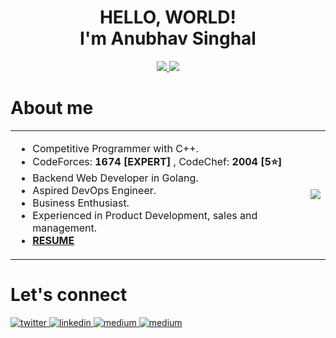 <div align="center">
<!--   <img src="https://media.giphy.com/media/L1R1tvI9svkIWwpVYr/giphy.gif" align="center"/> -->
  <h1> HELLO, WORLD!<br>I'm Anubhav Singhal </h1> 
   <a href="https://twitter.com/anubhavitis"> <img src=https://img.shields.io/twitter/follow/anubhavitis?style=social /> </a>
   <img src="https://komarev.com/ghpvc/?username=your-github-username&style=flat-square" />
</div>
<h1> About me </h1>
<table border="0" >
 <tr>
    <td>
        <ul>
          <li> Competitive Programmer with C++. </li>
          <li> CodeForces: <strong> 1674 [EXPERT] </strong>, CodeChef: <strong> 2004 [5⭐]</strong> </li>
          <li> Backend Web Developer in Golang. </li>
          <li> Aspired DevOps Engineer. </li>
          <li> Business Enthusiast. </li>
          <li> Experienced in Product Development, sales and management. </li>
          <li> <strong> <a href="https://anubhavitis.github.io/Resume/" target="_blank"> RESUME </a></strong> </li>
        </ul></b>
    </td>
    <td>  <img src="https://github-readme-stats.vercel.app/api?username=anubhavitis&show_icons=true&theme=dark" />
    </td>
 </tr>
</table>

<h1> Let's connect </h1>
<div>
  <a href="https://twitter.com/anubhavitis" target="_blank">
    <img src=https://img.shields.io/badge/twitter-%2300acee.svg?&style=for-the-badge&logo=twitter&logoColor=white alt=twitter style="margin-bottom: 5px;" />
  </a>
  <a href="https://linkedin.com/in/anubhavitis" target="_blank">
    <img src=https://img.shields.io/badge/linkedin-%231E77B5.svg?&style=for-the-badge&logo=linkedin&logoColor=white alt=linkedin style="margin-bottom: 5px;" />
  </a>
  <a href="https://medium.com/@anubhavitis" target="_blank">
    <img src=https://img.shields.io/badge/medium-%23292929.svg?&style=for-the-badge&logo=medium&logoColor=white alt=medium style="margin-bottom: 5px;" />
  </a>
  <a href="https://dev.to/anubhavitis" target="_blank">
    <img src=https://img.shields.io/badge/Dev.To-%23292929.svg?&style=for-the-badge&logo=dev.to&logoColor=white alt=medium style="margin-bottom: 5px;" />
  </a>
</div>
